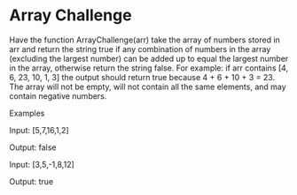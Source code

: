 # Array Challenge


Have the function ArrayChallenge(arr) take the array of numbers stored in arr and return the string true if any combination of numbers in the array (excluding the largest number) can be added up to equal the largest number in the array, otherwise return the string false. For example: if arr contains [4, 6, 23, 10, 1, 3] the output should return true because 4 + 6 + 10 + 3 = 23. The array will not be empty, will not contain all the same elements, and may contain negative numbers.

Examples

Input: [5,7,16,1,2]

Output: false


Input: [3,5,-1,8,12]

Output: true

